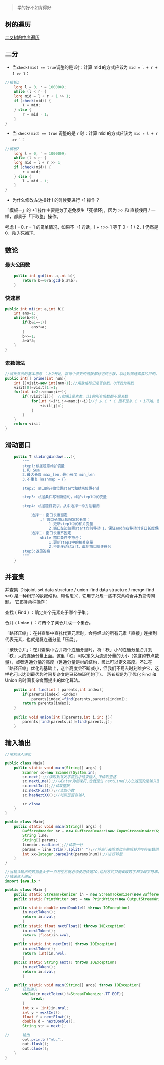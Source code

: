 >学的好不如背得好
## 树的遍历

[二叉树的中序遍历](/LeetCode/Hot100/树/94.%20二叉树的中序遍历.md)


## 二分

* 当` check(mid) == true `调整的是` l `时：计算 mid 的方式应该为 `mid = l + r + 1 >> 1`：
```java
//模板1
    long l = 0, r = 1000009;
    while (l < r) {
    long mid = l + r + 1 >> 1;
    if (check(mid)) {
        l = mid;
    } else {
        r = mid - 1;
    }
}
```

* 当 `check(mid) == true` 调整的是 `r` 时：计算 mid 的方式应该为 `mid = l + r  >> 1`：
```java
//模板2
    long l = 0, r = 1000009;
    while (l < r) {
    long mid = l + r >> 1;
    if (check(mid)) {
        r = mid;
    } else {
        l = mid + 1;
    }
}
```

* 为什么修改左边指针 l 的时候要进行 +1 操作？

「模板一」的 +1 操作主要是为了避免发生「死循环」，因为 >> 和 直接使用 / 一样，都属于「下取整」操作。

考虑 l = 0, r = 1 的简单情况，如果不 +1 的话，l + r >> 1 等于 0 + 1 / 2，l 仍然是 0，陷入死循环。

## 数论

### 最大公因数

```java
    public int gcd(int a,int b){
        return b==0?a:gcd(b,a%b);
    }
```

### 快速幂

```java
public int mi(int a,int b){
    int ans=1;
    while(b>0){
        if(b&1==1){
            ans*=a;
        }
        b>>=1;
        a=a*a;
    }
}
```
### 素数筛法

```java
//埃氏筛法的基本思想 ：从2开始，将每个质数的倍数都标记成合数，以达到筛选素数的目的。
public int[] prime(int num){
    int []visit=new int[num+1];//用数组标记是否合数，0代表为素数
    visit[0]=visit[1]=1;
    for(int i=2;i<=num;i++){
        if(!visit[i]){  //如果i是素数，让i的所有倍数都不是素数
            for(int j=i*i;j<=max;j+=i){//j 从 i * i 而不是从 i + i开始，因为 i*(2~ i-1)在 2~i-1时都已经被筛去，所以从i * i开始
                visit[j]=1;
            }
        }
    }
    return visit;
}
```

## 滑动窗口
```java
    public T slidingWindow(...){
        """
        step1:根据题意维护变量
        1.和 Sum
        2.最大长度 max_len，最小长度 min_len
        3.不重复 hashmap = {}

        step2: 窗口的开始位置start和结束位置end

        step3: 根据条件写判断语句，维护step1中的变量

        step4: 根据题目要求，从中选择一种方法套用

            选择一：窗口长度固定
                if 窗口长度达到限定的长度：
                    1.更新step1中的相关变量
                    2.窗口左边位置start向前移动 1，保证end向右移动时窗口长度保持不变
            选择二：窗口长度不固定
                while 窗口条件不符合：
                    1.更新step1中的相关变量
                    2.不断移动start，直到窗口条件符合
        step5:返回答案
        """
    }
```

## 并查集
并查集 (Disjoint-set data structure / union–find data structure / merge–find set) 是一种树形的数据结构，顾名思义，它用于处理一些不交集的合并及查询问题。 它支持两种操作：

查找 ( Find ) ：确定某个元素处于哪个子集；

合并 ( Union ) ：将两个子集合并成一个集合。



「路径压缩」：在并查集中查找代表元素时，会将经过的所有元素「直接」连接到代表元素，也就是将连通分量「压扁」。

「按秩合并」：在并查集中合并两个连通分量时，将「秩」小的连通分量合并到「秩」大的连通分量上面。这里「秩」可以定义为连通分量的大小（包含的节点数量），或者连通分量的高度（连通分量是树的结构，因此可以定义高度。不过在「路径压缩」优化的基础上，这个高度会不断减小，但我们不用去时刻维护它，这样也可以达到最优的时间复杂度是已经被证明的了）。
两者都是为了优化 Find 和 Union 的时间复杂度而提出的优化算法。

```java
    public int find(int []parents,int index){
        if(parents[index]!=index)
            parents[index]=find(parents,parents[index]);
        return parents[index];
    }
    
    public void union(int []parents,int i,int j){
        parents[find(parents,i)]=find(parents,j);
    }

```
## 输入输出
```java
//常规输入输出

public class Main{
    public static void main(String[] args) {
        Scanner sc=new Scanner(System.in);
        sc.next();//读取到有效字符后才结束输入,不读取空格
        sc.nextLine();//以Enter为结束符,也就是说 nextLine()方法返回的是输入回车之前的所有字符。
        sc.nextInt();//读取整数
        sc.nextFloat();//读取小数
        sc.hasNextXX();//判断是否有输入

        sc.close;
    }
}
```

```java
public class Main{
    public static void main(String[] args) { 
        BufferedReader br = new BufferedReader(new InputStreamReader(System.in);
        String line;
        String[] params;
        line=br.readLine();//读取一行
        params = line.trim().split(" ");//将该行去除首位空格后转为字符串数组，按空格拆分
        int xx=Integer.parseInt(params[num]);//进行转型
    }
}
```


```java
//当输入输出的数据量大于一百万左右就必须使用快速IO,这种方式只能读取数字和字母字符串， 不能读取空格和其他字符。
//快速输入输出
import java.io.*;

public class Main {
	public static StreamTokenizer in = new StreamTokenizer(new BufferedReader(new InputStreamReader(System.in),32768));
	public static PrintWriter out = new PrintWriter(new OutputStreamWriter(System.out));

	public static double nextDouble() throws IOException{
        in.nextToken();
        return in.nval;
        }
	public static float nextFloat() throws IOException{ 
        in.nextToken();
        return (float)in.nval;
        }
	public static int nextInt() throws IOException{
        in.nextToken();
        return (int)in.nval;
        }
	public static String next() throws IOException{
        in.nextToken();
        return in.sval;
        }

	public static void main(String[] args) throws IOException{
//		获取输入
		while(in.nextToken()!=StreamTokenizer.TT_EOF){
			break;
		}
		int x = (int)in.nval;  
		int y = nextInt();
		float f = nextFloat();
		double d = nextDouble();
		String str = next();

//		输出
		out.println("abc");
		out.flush();
		out.close();
	}
}


```